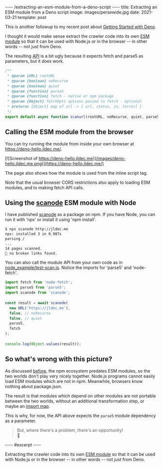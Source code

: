 ---- /extracting-an-esm-module-from-a-deno-script ----
title: Extracting an ESM module from a Deno script
image: images/persewide.jpg
date: 2021-03-21
template: post

This is another followup to my recent post about [Getting Started with Deno](/getting-started-with-deno).

I thought it would make sense extract the crawler code into its own [ESM module](/migrating-from-cjs-to-esm) so that it can be used with Node.js or in the browser -- in other words -- not just from Deno.

The resulting [API](https://github.com/jldec/deno-hello/blob/main/scanurl.mjs#L18) is a bit ugly because it expects fetch and parse5 as parameters, but it does work.

```js
/**
 * @param {URL} rootURL
 * @param {boolean} noRecurse
 * @param {boolean} quiet
 * @param {function} parse5
 * @param {function} fetch - native or npm package
 * @param {Object} fetchOpts options passed to fetch - optional
 * @returns {Object} map of url -> { url, status, in, [error] }
 */
export default async function scanurl(rootURL, noRecurse, quiet, parse5, fetch, fetchOpts) {
```

## Calling the ESM module from the browser

You can try running the module from inside your own browser at https://deno-hello.jldec.me/.

[![Screenshot of https://deno-hello.jldec.me](/images/deno-hello.jldec.me.png)](https://deno-hello.jldec.me/)

The page also shows how the module is used from the inline script tag.

Note that the usual browser CORS restrictions also apply to loading ESM modules, and to making fetch API calls.

## Using the [scanode](https://www.npmjs.com/package/scanode) ESM module with Node

I have published [scanode](https://www.npmjs.com/package/scanode) as a package on npm. If you have Node, you can run it with 'npx' or install it using 'npm install'.

```
$ npx scanode http://jldec.me
npx: installed 3 in 0.987s
parsing /
...
14 pages scanned.
🎉 no broken links found.
```

You can also call the module API from your own code as in [node_example/test-scan.js](https://github.com/jldec/deno-hello/blob/main/node_example/test-scan.js). Notice the imports for 'parse5' and 'node-fetch'.

```js
import fetch from 'node-fetch';
import parse5 from 'parse5';
import scanode from 'scanode';

const result = await scanode(
  new URL('https://jldec.me'),
  false, // noRecurse
  false, // quiet
  parse5,
  fetch
);

console.log(Object.values(result));
```

## So what's wrong with this picture?

As discussed [before](/migrating-from-cjs-to-esm), the npm ecosystem predates ESM modules, so the two worlds don't play very nicely together. Node.js programs cannot easily load ESM modules which are not in npm. Meanwhile, browsers know nothing about package.json.

The result is that modules which depend on other modules are not portable between the two worlds, without an additional transformation step, or maybe an [import map](https://caniuse.com/import-maps).

This is why, for now, the API above expects the `parse5` module dependency as a parameter.

> But, where there's a problem, there's an opportunity!  
> 🚀


---- #excerpt ----

Extracting the crawler code into its own [ESM module](/migrating-from-cjs-to-esm) so that it can be used with Node.js or in the browser -- in other words -- not just from Deno.













